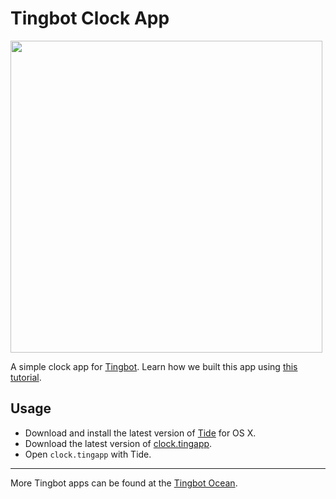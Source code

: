 # Tingbot Clock App

<img width="499" src="https://tingbot-python.readthedocs.org/en/latest/_images/simulator-live.gif">

A simple clock app for [Tingbot](http://tingbot.com). Learn how we built this app using [this tutorial](http://tingbot-python.readthedocs.org/en/latest/gettingstarted.html#your-first-app-a-digital-clock).

## Usage

* Download and install the latest version of [Tide](https://github.com/tingbot/tide/releases/) for OS X.
* Download the latest version of [clock.tingapp](https://github.com/tingbot-apps/clock/archive/master.zip).
* Open `clock.tingapp` with Tide.

---

More Tingbot apps can be found at the [Tingbot Ocean](http://ocean.tingbot.com/).
